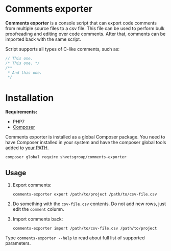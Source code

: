 # Comments exporter

**Comments exporter** is a console script that can export code comments from multiple source files to a csv file. This file can be used to perform bulk proofreading and editing over code comments. After that, comments can be imported back with the same script.

Script supports all types of C-like comments, such as:

```php
// This one.
/* This one. */
/**
 * And this one. 
 */
```

# Installation

**Requirements:**

- PHP7
- [Composer](https://getcomposer.org/doc/00-intro.md)

Comments exporter is installed as a global Composer package. You need to have Composer installed in your system and have the composer global tools added to [your PATH](https://unix.stackexchange.com/questions/280846/find-composer-global-install-path-as-root).

```
composer global require shvetsgroup/comments-exporter
```

## Usage

1. Export comments:
    ```
    comments-exporter export /path/to/project /path/to/csv-file.csv
    ```

2. Do something with the `csv-file.csv` contents. Do not add new rows, just edit the `comment` column.

3. Import comments back:

    ```
    comments-exporter import /path/to/csv-file.csv /path/to/project 
    ```

Type `comments-exporter --help` to read about full list of supported parameters.

